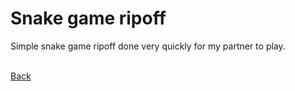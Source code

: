 # Snake game ripoff

Simple snake game ripoff done very quickly for my partner to play.

<br/>[Back](https://github.com/ManuCanedo/DailyCodingChallenges-Cpp) 